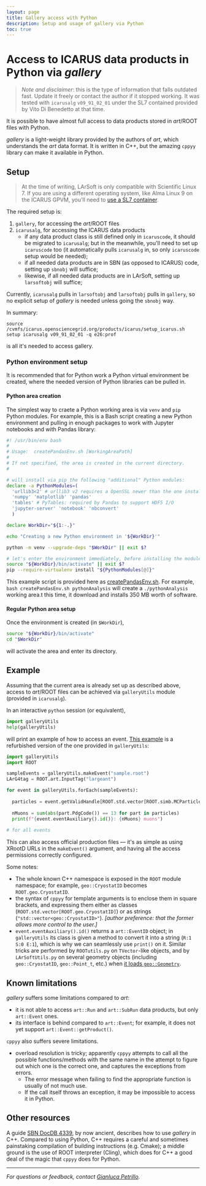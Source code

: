 ```yaml
---
layout: page
title: Gallery access with Python
description: Setup and usage of gallery via Python
toc: true
---
```


Access to ICARUS data products in Python via _gallery_
=======================================================

> _Note and disclaimer_: this is the type of information that falls outdated fast.
> Update it freely or contact the author if it stopped working.
> It was tested with `icarusalg` `v09_91_02_01` under the SL7 contained provided by Vito Di Benedetto at that time.

It is possible to have almost full access to data products stored in _art_/ROOT files with Python.

_gallery_ is a light-weight library provided by the authors of _art_, which understands the _art_ data format.
It is written in C++, but the amazing `cppyy` library can make it available in Python.


Setup
------

> At the time of writing, LArSoft is only compatible with Scientific Linux 7.
> If you are using a different operating system, like Alma Linux 9 on the ICARUS GPVM,
> you'll need to [use a SL7 container](../../GPVM_migration.md).

The required setup is:
 1. `gallery`, for accessing the _art_/ROOT files
 2. `icarusalg`, for accessing the ICARUS data products
    * if any data product class is still defined only in `icaruscode`, it should be migrated to `icarusalg`;
      but in the meanwhile, you'll need to set up `icaruscode` too
      (it automatically pulls `icarusalg` in, so only `icaruscode` setup would be needed);
    * if all needed data products are in SBN (as opposed to ICARUS) code, setting up `sbnobj` will suffice;
    * likewise, if all needed data products are in LArSoft, setting up `larsoftobj` will suffice;

Currently, `icarusalg` pulls in `larsoftobj` and `larsoftobj` pulls in `gallery`, so no explicit setup of _gallery_ is needed unless going the `sbnobj` way.

In summary:
```
source /cvmfs/icarus.opensciencegrid.org/products/icarus/setup_icarus.sh
setup icarusalg v09_91_02_01 -q e26:prof
```
is all it's needed to access gallery.


### Python environment setup

It is recommended that for Python work a Python virtual environment be created,
where the needed version of Python libraries can be pulled in.

#### Python area creation

The simplest way to craete a Python working area is via `venv` and `pip` Python modules.
For example, this is a Bash script creating a new Python environment
and pulling in enough packages to work with Jupyter notebooks and with Pandas library:
```bash
#! /usr/bin/env bash
#
# Usage:  createPandasEnv.sh [WorkingAreaPath]
# 
# If not specified, the area is created in the current directory.
# 

# will install via pip the following "additional" Python modules:
declare -a PythonModules=(
  'urllib3<2' # urllib3 v2 requires a OpenSSL newer than the one installed with SLF 7
  'numpy' 'matplotlib' 'pandas'
  'tables' # PyTables: required by Pandas to support HDF5 I/O
  'jupyter-server' 'notebook' 'nbconvert'
  )

declare WorkDir="${1:-.}"

echo "Creating a new Python environment in '${WorkDir}'"

python -m venv --upgrade-deps "$WorkDir" || exit $?

# let's enter the environment immediately, before installing the modules
source "${WorkDir}/bin/activate" || exit $?
pip --require-virtualenv install "${PythonModules[@]}"
```
This example script is provided here as [createPandasEnv.sh](createPandasEnv.sh).
For example, `bash createPandasEnv.sh pythonAnalysis` will create a `./pythonAnalysis` working area.t this time, it download and installs 350 MB worth of software.

#### Regular Python area setup

Once the environment is created (in `$WorkDir`), 
```bash
source "${WorkDir}/bin/activate"
cd "$WorkDir"
```
will activate the area and enter its directory.



Example
--------

Assuming that the current area is already set up as described above,
access to _art_/ROOT files can be achieved via `galleryUtils` module (provided in `icarusalg`).

In an interactive `python` session (or equivalent),
```py
import galleryUtils
help(galleryUtils)
```
will print an example of how to access an event.
[This example](printMuons.py) is a refurbished version of the one provided in `galleryUtils`:
```py
import galleryUtils
import ROOT

sampleEvents = galleryUtils.makeEvent("sample.root")
LArG4tag = ROOT.art.InputTag("largeant")

for event in galleryUtils.forEach(sampleEvents):
  
  particles = event.getValidHandle[ROOT.std.vector[ROOT.simb.MCParticle]](LArG4tag).product()
  
  nMuons = sum(abs(part.PdgCode()) == 13 for part in particles)
  print(f"{event.eventAuxiliary().id()}: {nMuons} muons")
  
# for all events
```
This can also access official production files — it's as simple as using XRootD URLs in the `makeEvent()` argument,
and having all the access permissions correctly configured.

Some notes:
 * The whole known C++ namespace is exposed in the `ROOT` module namespace;
   for example, `geo::CryostatID` becomes `ROOT.geo.CryostatID`.
 * the syntax of `cppyy` for template arguments is to enclose them in square brackets,
   and expressing them either as classes (`ROOT.std.vector[ROOT.geo.CryostatID]`)
   or as strings (`"std::vector<geo::CryostatID>"`).
   _[author preference: that the former allows more control to the user.]_
 * `event.eventAuxiliary().id()` returns a `art::EventID` object;
   in `galleryUtils` its class is given a method to convert it into a string (`R:1 S:0 E:1`),
   which is why we can seamlessly use `print()` on it.
   Similar tricks are performed by `ROOTutils.py` on `TVector`-like objects,
   and by `LArSoftUtils.py` on several geometry objects
   (including `geo::CryostatID`, `geo::Point_t`, etc.) when [it loads `geo::Geometry`](geometry_examples.md).



Known limitations
------------------

_gallery_ suffers some limitations compared to _art_:
 * it is not able to access `art::Run` and `art::SubRun` data products, but only `art::Event` ones.
 * its interface is behind compared to `art::Event`; for example, it does not yet support `art::Event::getProduct()`.

`cppyy` also suffers severe limitations.
 * overload resolution is tricky; apparently `cppyy` attempts to call all the possible functions/methods with the same name
   in the attempt to figure out which one is the correct one, and captures the exceptions from errors.
     * The error message when failing to find the appropriate function is usually of not much use.
     * If the call itself throws an exception, it may be impossible to access it in Python.


Other resources
----------------

A guide [SBN DocDB 4339](https://sbn-docdb.fnal.gov/cgi-bin/sso/ShowDocument?docid=4339), by now ancient,
describes how to use _gallery_ in C++.
Compared to using Python, C++ requires a careful and sometimes painstaking compilation of building instructions (e.g. Cmake);
a middle ground is the use of ROOT interpreter (Cling), which does for C++ a good deal of the magic that `cppyy` does for Python.





---

_For questions or feedback, contact [Gianluca Petrillo](mailto:petrillo@slac.stanford.edu)._
